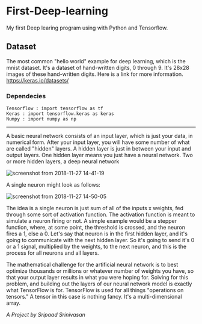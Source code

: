 # First-Deep-learning
 My first Deep learing program using with Python and Tensorflow.
## Dataset 
   The most common "hello world" example for deep learning, which is the mnist dataset. 
   It's a dataset of hand-written digits, 0 through 9. It's 28x28 images of these hand-written digits.
   Here is a link for more information.   https://keras.io/datasets/  
### Dependecies
    Tensorflow : import tensorflow as tf
    Keras : import tensorflow.keras as keras
    Numpy : import numpy as np
-----------------------------------------
A basic neural network consists of an input layer, which is just your data, in numerical form. After your input layer, you will have some number of what are called "hidden" layers. A hidden layer is just in between your input and output layers. One hidden layer means you just have a neural network. Two or more hidden layers, a deep neural network

![screenshot from 2018-11-27 14-41-19](https://user-images.githubusercontent.com/27012182/49071308-ac328700-f253-11e8-9f52-6d60c11122d3.png)


A single neuron might look as follows:

![screenshot from 2018-11-27 14-50-05](https://user-images.githubusercontent.com/27012182/49071337-bf455700-f253-11e8-8f30-45774c1806bb.png)

The idea is a single neuron is just sum of all of the inputs x weights, fed through some sort of activation function. The activation function is meant to simulate a neuron firing or not. A simple example would be a stepper function, where, at some point, the threshold is crossed, and the neuron fires a 1, else a 0. Let's say that neuron is in the first hidden layer, and it's going to communicate with the next hidden layer. So it's going to send it's 0 or a 1 signal, multiplied by the weights, to the next neuron, and this is the process for all neurons and all layers.

The mathematical challenge for the artificial neural network is to best optimize thousands or millions or whatever number of weights you have, so that your output layer results in what you were hoping for. Solving for this problem, and building out the layers of our neural network model is exactly what TensorFlow is for. TensorFlow is used for all things "operations on tensors." A tensor in this case is nothing fancy. It's a multi-dimensional array.

*A Project by Sripaad Srinivasan*
